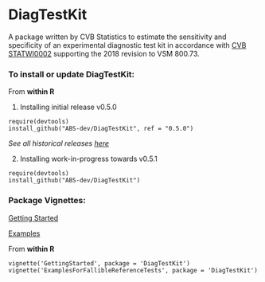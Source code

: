 # DiagTestKit


A package written by CVB Statistics to estimate the sensitivity and specificity of an experimental diagnostic
test kit in accordance with [CVB STATWI0002](https://www.aphis.usda.gov/aphis/ourfocus/animalhealth/veterinary-biologics/biologics-regulations-and-guidance/ct_vb_statwi) supporting the 2018 revision to VSM 800.73.


### To install or update DiagTestKit:

From **within R**

1. Installing initial release v0.5.0 

```
require(devtools)
install_github("ABS-dev/DiagTestKit", ref = "0.5.0")
```

  *See all historical releases [here](https://github.com/ABS-dev/DiagTestKit/releases)*

2. Installing work-in-progress towards v0.5.1 

```
require(devtools)
install_github("ABS-dev/DiagTestKit")
```

### Package Vignettes:

[Getting Started](https://github.com/ABS-dev/DiagTestKit/blob/master/inst/doc/GettingStarted.pdf)

[Examples](https://github.com/ABS-dev/DiagTestKit/blob/master/inst/doc/ExamplesForFallibleReferenceTests.pdf)

From **within R**

```
vignette('GettingStarted', package = 'DiagTestKit')
vignette('ExamplesForFallibleReferenceTests', package = 'DiagTestKit')

```
